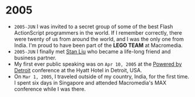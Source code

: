 # 2005

- `2005-JUN` I was invited to a secret group of some of the best Flash ActionScript programmers in the world. If I remember correctly,  there were twenty of us from around the world, and I was the only one from India. I'm proud to have been part of the **LEGO TEAM** at Macromedia.
- `2005-JUN` I finally met [Stan Liu](/2017/stan-liu/) who became a life-long friend and business partner.
- My first ever public speaking was on `Apr 10, 2005` at the [Powered by Detroit](/2005/powered-by-detroit-2005/) conference at the Hyatt Hotel in Detroit, USA.
- On `Mar 1, 2005`, I traveled outside of my country, India, for the first time. I spent six days in Singapore and attended Macromedia's MAX conference while I was there.